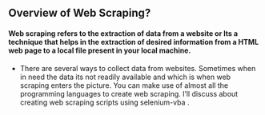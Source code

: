 ## Overview of  Web Scraping?

#### Web scraping refers to the extraction of data from a website or Its a technique that helps in the extraction of desired information from a HTML web page to a local file present in your local machine.
  
- There are several ways to collect data from websites. Sometimes when in need the data its not readily available  and which is when web scraping enters the picture. You can make use of almost all the programming languages to create web scraping. I’ll discuss about creating web scraping scripts using selenium-vba .
 
	